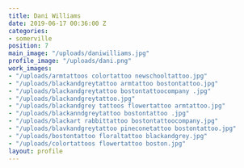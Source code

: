 ```yaml
---
title: Dani Williams
date: 2019-06-17 00:36:00 Z
categories:
- somerville
position: 7
main_image: "/uploads/daniwilliams.jpg"
profile_image: "/uploads/dani.png"
work_images:
- "/uploads/armtattoos colortattoo newschooltattoo.jpg"
- "/uploads/blackandgreytattoo armtattoo bostontattoo.jpg"
- "/uploads/blackandgreytattoo bostontattoocompany .jpg"
- "/uploads/blackandgreytattoo.jpg"
- "/uploads/blackandgrey tattoos flowertattoo armtattoo.jpg"
- "/uploads/blackanndgreytattoo bostontattoo .jpg"
- "/uploads/blackart rabbittattoo bostontattoocompany.jpg"
- "/uploads/blavkandgreytattoo pineconetattoo bostontattoo.jpg"
- "/uploads/bostontattoo floraltattoo blackandgrey.jpg"
- "/uploads/colortattoos flowertattoo boston.jpg"
layout: profile
---
```



